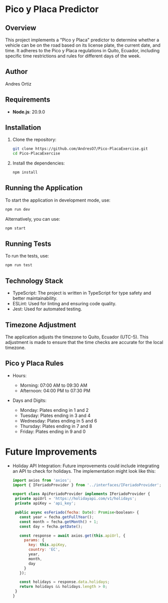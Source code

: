 # Pico y Placa Predictor

## Overview

This project implements a "Pico y Placa" predictor to determine whether a vehicle can be on the road based on its license plate, the current date, and time. It adheres to the Pico y Placa regulations in Quito, Ecuador, including specific time restrictions and rules for different days of the week.

## Author
Andres Ortiz

## Requirements

- **Node.js**: 20.9.0

## Installation

1. Clone the repository:
   ```bash
   git clone https://github.com/AndresO7/Pico-PlacaExercise.git
   cd Pico-PlacaExercise
   ```

2. Install the dependencies:
   ```bash
   npm install
   ```

## Running the Application
To start the application in development mode, use:
   ```bash
   npm run dev
   ```
Alternatively, you can use:
   ```bash
   npm start
   ```

## Running Tests
To run the tests, use:
   ```bash
   npm run test
   ```

## Technology Stack
- TypeScript: The project is written in TypeScript for type safety and better maintainability.
- ESLint: Used for linting and ensuring code quality.
- Jest: Used for automated testing.

## Timezone Adjustment
The application adjusts the timezone to Quito, Ecuador (UTC-5). This adjustment is made to ensure that the time checks are accurate for the local timezone.

## Pico y Placa Rules
- Hours:
  - Morning: 07:00 AM to 09:30 AM
  - Afternoon: 04:00 PM to 07:30 PM

- Days and Digits:
  - Monday: Plates ending in 1 and 2
  - Tuesday: Plates ending in 3 and 4
  - Wednesday: Plates ending in 5 and 6
  - Thursday: Plates ending in 7 and 8
  - Friday: Plates ending in 9 and 0

# Future Improvements
- Holiday API Integration: Future improvements could include integrating an API to check for holidays. The implementation might look like this:
   ```javascript
  import axios from 'axios';
  import { IFeriadoProvider } from '../interfaces/IFeriadoProvider';

  export class ApiFeriadoProvider implements IFeriadoProvider {
    private apiUrl = 'https://holidayapi.com/v1/holidays';
    private apiKey = 'api_key'; 

    public async esFeriado(fecha: Date): Promise<boolean> {
      const year = fecha.getFullYear();
      const month = fecha.getMonth() + 1;
      const day = fecha.getDate();

      const response = await axios.get(this.apiUrl, {
        params: {
          key: this.apiKey,
          country: 'EC', 
          year,
          month,
          day
        }
      });

      const holidays = response.data.holidays;
      return holidays && holidays.length > 0;
    }
  }
  ```
